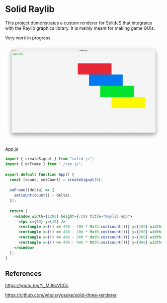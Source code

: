 # Solid Raylib

This project demonstrates a custom renderer for SolidJS that integrates with the Raylib graphics library. It is mainly meant for making game GUIs.

Very work in progress.

![](./misc/image.png)

App.js

```jsx
import { createSignal } from "solid-js";
import { onFrame } from "./ray.js";

export default function App() {
  const [count, setCount] = createSignal(0);

  onFrame((delta) => {
    setCount(count() + delta);
  });

  return (
    <window width={1280} height={720} title="Raylib App">
      <fps x={10} y={10} />
      <rectangle x={() => 490 - 100 * Math.cos(count())} y={100} width={300} height={100} color="red"></rectangle>
      <rectangle x={() => 490 - 200 * Math.cos(count())} y={200} width={300} height={100} color="blue"></rectangle>
      <rectangle x={() => 490 - 300 * Math.cos(count())} y={300} width={300} height={100} color="green"></rectangle>
      <rectangle x={() => 490 - 400 * Math.cos(count())} y={400} width={300} height={100} color="yellow"></rectangle>
    </window>
  );
}
```

## References

https://youtu.be/Yi_MJ8cVCCs

https://github.com/whoisryosuke/solid-three-renderer
